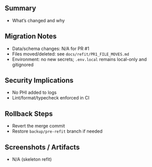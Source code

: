 ## Summary

- What’s changed and why

## Migration Notes

- Data/schema changes: N/A for PR #1
- Files moved/deleted: see `docs/refit/PR1_FILE_MOVES.md`
- Environment: no new secrets; `.env.local` remains local-only and gitignored

## Security Implications

- No PHI added to logs
- Lint/format/typecheck enforced in CI

## Rollback Steps

- Revert the merge commit
- Restore `backup/pre-refit` branch if needed

## Screenshots / Artifacts

- N/A (skeleton refit)

